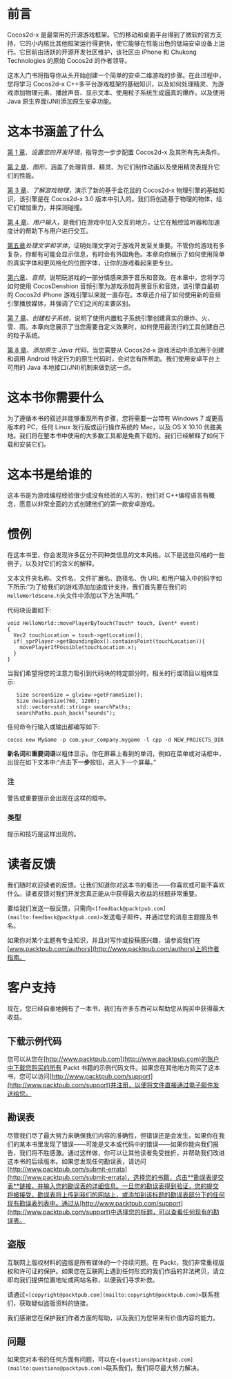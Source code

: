 # 前言

Cocos2d-x 是最常用的开源游戏框架。它的移动和桌面平台得到了微软的官方支持，它的小内核比其他框架运行得更快，使它能够在性能出色的低端安卓设备上运行。它目前由活跃的开源开发社区维护，该社区由 iPhone 和 Chukong Technologies 的原始 Cocos2d 的作者领导。

这本入门书将指导你从头开始创建一个简单的安卓二维游戏的步骤。在此过程中，您将学习 Cocos2d-x C++多平台游戏框架的基础知识，以及如何处理精灵、为游戏添加物理元素、播放声音、显示文本、使用粒子系统生成逼真的爆炸，以及使用 Java 原生界面(JNI)添加原生安卓功能。

# 这本书涵盖了什么

[第 1 章](1.html "Chapter 1. Setting Up Your Development Environment")、*设置您的开发环境*，指导您一步步配置 Cocos2d-x 及其所有先决条件。

[第 2 章](2.html "Chapter 2. Graphics")、*图形*，涵盖了处理背景、精灵、为它们制作动画以及使用精灵表提升它们的性能。

[第 3 章](3.html "Chapter 3. Understanding Game Physics")、*了解游戏物理*，演示了新的基于金花鼠的 Cocos2d-x 物理引擎的基础知识，该引擎是在 Cocos2d-x 3.0 版本中引入的。我们将创造基于物理的物体，给它们增加重力，并探测碰撞。

[第 4 章](4.html "Chapter 4. User Input")、*用户输入*，是我们在游戏中加入交互的地方，让它在触控监听器和加速度计的帮助下与用户进行交互。

[第五章](5.html "Chapter 5. Handling Text and Fonts")*处理文字和字体*，证明处理文字对于游戏开发至关重要。不管你的游戏有多复杂，你都有可能会显示信息，有时会有外国角色。本章向你展示了如何使用简单的真实字体和更风格化的位图字体，让你的游戏看起来更专业。

[第六章](6.html "Chapter 6. Audio")、*音频*，说明玩游戏的一部分情感来源于音乐和音效。在本章中，您将学习如何使用 CocosDenshion 音频引擎为游戏添加背景音乐和音效，该引擎自最初的 Cocos2d iPhone 游戏引擎以来就一直存在。本章还介绍了如何使用新的音频引擎播放媒体，并强调了它们之间的主要区别。

[第 7 章](7.html "Chapter 7. Creating Particle Systems")、*创建粒子系统*，说明了使用内置粒子系统引擎创建真实的爆炸、火、雪、雨。本章向您展示了当您需要自定义效果时，如何使用最流行的工具创建自己的粒子系统。

[第 8 章](8.html "Chapter 8. Adding Native Java Code")、*添加原生 Java 代码*，当您需要从 Cocos2d-x 游戏活动中添加用于创建和调用 Android 特定行为的原生代码时，会对您有所帮助。我们使用安卓平台上可用的 Java 本地接口(JNI)机制来做到这一点。

# 这本书你需要什么

为了遵循本书的叙述并能够重现所有步骤，您将需要一台带有 Windows 7 或更高版本的 PC，任何 Linux 发行版或运行操作系统的 Mac，以及 OS X 10.10 优胜美地。我们将在整本书中使用的大多数工具都是免费下载的。我们已经解释了如何下载和安装它们。

# 这本书是给谁的

这本书是为游戏编程经验很少或没有经验的人写的，他们对 C++编程语言有概念，愿意以非常全面的方式创建他们的第一款安卓游戏。

# 惯例

在这本书里，你会发现许多区分不同种类信息的文本风格。以下是这些风格的一些例子，以及对它们的含义的解释。

文本文件夹名称、文件名、文件扩展名、路径名、伪 URL 和用户输入中的码字如下所示:“为了给我们的游戏添加加速度计支持，我们首先要在我们的`HelloWorldScene.h`头文件中添加以下方法声明。”

代码块设置如下:

```
void HelloWorld::movePlayerByTouch(Touch* touch, Event* event)
{
  Vec2 touchLocation = touch->getLocation();
  if(_sprPlayer->getBoundingBox().containsPoint(touchLocation)){
    movePlayerIfPossible(touchLocation.x);
  }
}
```

当我们希望将您的注意力吸引到代码块的特定部分时，相关的行或项目以粗体显示:

```
   Size screenSize = glview->getFrameSize();
   Size designSize(768, 1280);
   std::vector<std::string> searchPaths;   
   searchPaths.push_back("sounds");

```

任何命令行输入或输出都编写如下:

```
cocos new MyGame -p com.your_company.mygame -l cpp -d NEW_PROJECTS_DIR

```

**新名词**和**重要词语**以粗体显示。你在屏幕上看到的单词，例如在菜单或对话框中，出现在如下文本中:“点击**下一步**按钮，进入下一个屏幕。”

### 注

警告或重要提示会出现在这样的框中。

### 类型

提示和技巧是这样出现的。

# 读者反馈

我们随时欢迎读者的反馈。让我们知道你对这本书的看法——你喜欢或可能不喜欢什么。读者反馈对我们开发您真正能从中获得最大收益的标题非常重要。

要给我们发送一般反馈，只需向`<[feedback@packtpub.com](mailto:feedback@packtpub.com)>`发送电子邮件，并通过您的消息主题提及书名。

如果你对某个主题有专业知识，并且对写作或投稿感兴趣，请参阅我们在[www.packtpub.com/authors](http://www.packtpub.com/authors)上的作者指南。

# 客户支持

现在，您已经自豪地拥有了一本书，我们有许多东西可以帮助您从购买中获得最大收益。

## 下载示例代码

您可以从您在[http://www.packtpub.com](http://www.packtpub.com)的账户中下载您购买的所有 Packt 书籍的示例代码文件。如果您在其他地方购买了这本书，您可以访问[http://www.packtpub.com/support](http://www.packtpub.com/support)并注册，以便将文件直接通过电子邮件发送给您。

## 勘误表

尽管我们尽了最大努力来确保我们内容的准确性，但错误还是会发生。如果你在我们的某本书里发现了错误——可能是文本或代码中的错误——如果你能向我们报告，我们将不胜感激。通过这样做，你可以让其他读者免受挫折，并帮助我们改进这本书的后续版本。如果您发现任何勘误表，请访问[http://www.packtpub.com/submit-errata](http://www.packtpub.com/submit-errata)，选择您的书籍，点击**勘误表提交表**链接，并输入您的勘误表的详细信息。一旦您的勘误表得到验证，您的提交将被接受，勘误表将上传到我们的网站上，或添加到该标题的勘误表部分下的任何现有勘误表列表中。通过从[http://www.packtpub.com/support](http://www.packtpub.com/support)中选择您的标题，可以查看任何现有的勘误表。

## 盗版

互联网上版权材料的盗版是所有媒体的一个持续问题。在 Packt，我们非常重视版权和许可证的保护。如果您在互联网上遇到任何形式的我们作品的非法拷贝，请立即向我们提供位置地址或网站名称，以便我们寻求补救。

请通过`<[copyright@packtpub.com](mailto:copyright@packtpub.com)>`联系我们，获取疑似盗版资料的链接。

我们感谢您在保护我们作者方面的帮助，以及我们为您带来有价值内容的能力。

## 问题

如果您对本书的任何方面有问题，可以在`<[questions@packtpub.com](mailto:questions@packtpub.com)>`联系我们，我们将尽最大努力解决。